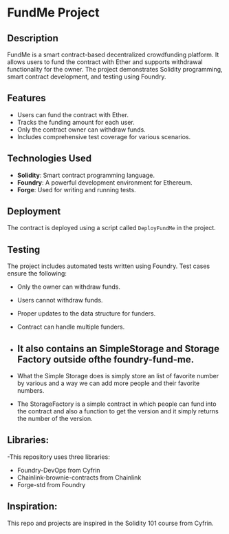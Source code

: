 # FundMe Project

## Description
FundMe is a smart contract-based decentralized crowdfunding platform. It allows users to fund the contract with Ether and supports withdrawal functionality for the owner. The project demonstrates Solidity programming, smart contract development, and testing using Foundry.

## Features
- Users can fund the contract with Ether.
- Tracks the funding amount for each user.
- Only the contract owner can withdraw funds.
- Includes comprehensive test coverage for various scenarios.

## Technologies Used
- **Solidity**: Smart contract programming language.
- **Foundry**: A powerful development environment for Ethereum.
- **Forge**: Used for writing and running tests.

## Deployment
The contract is deployed using a script called `DeployFundMe` in the project. 

## Testing
The project includes automated tests written using Foundry. Test cases ensure the following:
- Only the owner can withdraw funds.
- Users cannot withdraw funds.
- Proper updates to the data structure for funders.
- Contract can handle multiple funders.

- ## It also contains an SimpleStorage and Storage Factory outside ofthe foundry-fund-me.
- What the Simple Storage does is simply store an list of favorite number by various and a way we can add more people and their favorite numbers.
- The StorageFactory is a simple contract in which people can fund into the contract and also a function to get the version and it simply returns the number of the version.

## Libraries:
-This repository uses three libraries:
- Foundry-DevOps from Cyfrin
- Chainlink-brownie-contracts from Chainlink
- Forge-std from Foundry

## Inspiration:

This repo and projects are inspired in the Solidity 101 course from Cyfrin.
